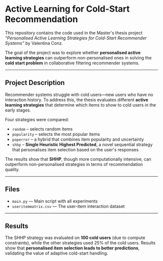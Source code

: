 # Active Learning for Cold-Start Recommendation

This repository contains the code used in the Master's thesis project _“Personalised Active Learning Strategies for Cold-Start Recommender Systems”_ by Valentina Conz.

The goal of the project was to explore whether **personalised active learning strategies** can outperform non-personalised ones in solving the **cold start problem** in collaborative filtering recommender systems.

---

## Project Description

Recommender systems struggle with cold users—new users who have no interaction history. To address this, the thesis evaluates different **active learning strategies** that determine which items to show to cold users in the early stages.

Four strategies were compared:
- `random` – selects random items
- `popularity` – selects the most popular items
- `poperror` – a hybrid that combines item popularity and uncertainty
- `shhp` – **Single Heuristic Highest Predicted**, a novel sequential strategy that personalises item selection based on the user's responses

The results show that **SHHP**, though more computationally intensive, can outperform non-personalised strategies in terms of recommendation quality.

---

## Files

- `main.py` — Main script with all experiments
- `useritemmatrix.csv` — The user-item interaction dataset


---

## Results

The SHHP strategy was evaluated on **100 cold users** (due to compute constraints), while the other strategies used 25% of the cold users. Results show that **personalised item selection leads to better predictions**, validating the value of adaptive cold-start handling.


